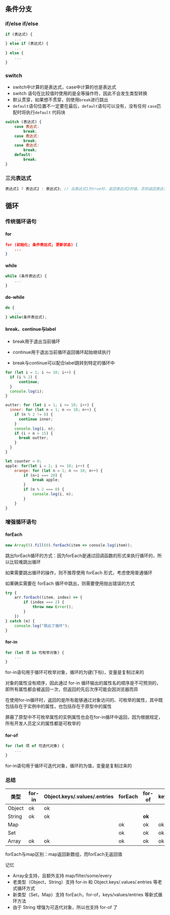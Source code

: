 ## 条件分支

### if/else if/else

```js
if (表达式) {
    ...
} else if (表达式) {
    ...
} else {
    ...
}
```

### switch

* switch中计算的是表达式，case中计算的也是表达式
* switch 语句在比较值时使用的是全等操作符，因此不会发生类型转换
* 默认贯穿，如果想不贯穿，则使用`break`进行跳出
* `default`语句位置不一定要在最后，`default`语句可以没有，没有任何 `case`匹配时将执行`default` 代码块

```js
switch (表达式) {
    case 表达式:
        break;
    case 表达式:
        break;
    case 表达式:
        break;
    default:
        break;
}
```

### 三元表达式

```js
表达式1 ? 表达式2 : 表达式3; // 当表达式1为true时，返回表达式2的值，否则返回表达式3的值
```



## 循环

### 传统循环语句

#### for

```json
for (初始化; 条件表达式; 更新状态) {
    ...
}
```

#### while

```js
while (条件表达式) {
    ...
}
```

#### do-while

```js
do {
    ...
} while(条件表达式);
```

#### break、continue与label

* break用于退出当前循环

* continue用于退出当前循环返回循环起始继续执行
* break与continue可以配合label跳转到特定的循环中

```js
for (let i = 1; i <= 10; i++) {
  if (i % 2) {
      continue;
  }
  console.log(i);
}
```

```js
outter: for (let i = 1; i <= 10; i++) {
  inner: for (let n = 1; n <= 10; n++) {
    if (n % 2 != 0) {
      continue inner;
    }
    console.log(i, n);
    if (i + n > 15) {
      break outter;
    }
  }
}
```

```js
let counter = 0;
apple: for(let i = 1; i <= 10; i++) {
    orange: for (let n = 1; n <= 10; n++) {
        if (n+i === 20) {
            break apple;
        }
        if (n % 2 === 0) {
            console.log(i, n);
        }
    }
}
```

### 增强循环语句

#### forEach

```js
new Array(5).fill(0).forEach(item => conosle.log(item));
```

跳出forEach循环的方式：因为forEach是通过回调函数的形式来执行循环的，所以比较难跳出循环

如果需要跳出循环的操作，则不推荐使用 forEach 形式，考虑使用普通循环

如果确实需要在 forEach 循环中跳出，则需要使用抛出错误的方式

```js
try {
    arr.forEach((item, index) => {
        if (index === 2) {
            throw new Error();
        }
    })
} catch (e) {
    console.log("跳出了循环");
}
```



#### for-in

```js
for (let 项 in 可枚举对象) {
    ...
}
```

for-in语句用于循环可枚举对象，循环的为键(下标)，变量是复制过来的

对象的属性没有顺序，因此通过 for-in 循环输出的属性名的顺序是不可预测的，即所有属性都会被返回一次，但返回的先后次序可能会因浏览器而异

在使用for-in循环时，返回的是所有能够通过对象访问的、可枚举的属性，其中既包括存在于实例中的属性，也包括存在于原型中的属性

屏蔽了原型中不可枚举属性的实例属性也会在for-in循环中返回，因为根据规定，所有开发人员定义的属性都是可枚举的

#### for-of

```js
for (let 项 of 可迭代对象) {
    ...
}
```

for-in语句用于循环可迭代对象，循环的为值，变量是复制过来的

### 总结

| 类型   | for-in | Object.keys/.values/.entries | forEach | for-of | keys/values/entries | map/filter/some/every |
| ------ | ------ | ---------------------------- | ------- | ------ | ------------------- | --------------------- |
| Object | ok     | ok                           |         |        |                     |                       |
| String | ok     | ok                           |         | **ok** |                     |                       |
| Map    |        |                              | ok      | ok     | ok                  |                       |
| Set    |        |                              | ok      | ok     | ok                  |                       |
| Array  | ok     | ok                           | ok      | ok     | ok                  | ok                    |

forEach与map区别：map返回新数组，而forEach无返回值

记忆

* Array全支持，且额外支持 map/filter/some/every
* 老类型（Object，String）支持 for-in 和 Object.keys/.values/.entries 等老式循环方式
* 新类型（Set，Map）支持 forEach，for-of，keys/values/entries 等新式循环方法
* 由于 String 增强为可迭代对象，所以也支持 for-of 了